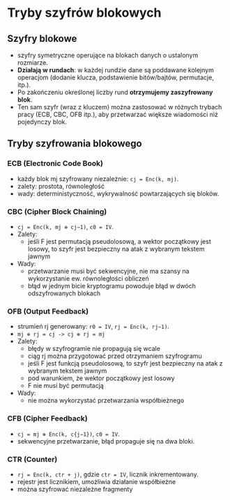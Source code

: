 # Tryby szyfrów blokowych

## Szyfry blokowe 
- szyfry symetryczne operujące na blokach danych o ustalonym rozmiarze.
- **Działają w rundach**: w każdej rundzie dane są poddawane kolejnym operacjom (dodanie klucza, podstawienie bitów/bajtów, permutacje, itp.).
- Po zakończeniu określonej liczby rund **otrzymujemy zaszyfrowany blok**.
- Ten sam szyfr (wraz z kluczem) można zastosować w różnych trybach pracy (ECB, CBC, OFB itp.), aby przetwarzać większe wiadomości niż pojedynczy blok.

## Tryby szyfrowania blokowego  

### ECB (Electronic Code Book)
- każdy blok mj szyfrowany niezależnie: `cj = Enc(k, mj)`.  
- zalety: prostota, równoległość
- wady: deterministyczność, wykrywalność powtarzających się bloków.  

### CBC (Cipher Block Chaining)
- `cj = Enc(k, mj ⊕ cj−1)`, `c0 = IV`.  
- Zalety:
    - jeśli F jest permutacją pseudolosową, a wektor początkowy jest losowy, to szyfr jest bezpieczny na atak z wybranym tekstem jawnym
- Wady: 
    - przetwarzanie musi być sekwencyjne, nie ma szansy na wykorzystanie ew. równoległości obliczeń
    - błąd w jednym bicie kryptogramu powoduje błąd w dwóch odszyfrowanych blokach

### OFB (Output Feedback)
- strumień rj generowany: `r0 = IV`, `rj = Enc(k, rj−1)`.
- `mj ⊕ rj = cj -> cj ⊕ rj = mj`
- Zalety:
    - błędy w szyfrogramie nie propagują się wcale
    - ciąg rj można przygotować przed otrzymaniem szyfrogramu
    - jeśli F jest funkcją pseudolosową, to szyfr jest bezpieczny na atak z wybranym tekstem jawnym
    - pod warunkiem, że wektor początkowy jest losowy
    - F nie musi być permutacją
- Wady:
    - nie można wykorzystać przetwarzania współbieżnego

### CFB (Cipher Feedback)
- `cj = mj ⊕ Enc(k, c{j−1})`, `c0 = IV`.  
- sekwencyjne przetwarzanie, błąd propaguje się na dwa bloki.  

### CTR (Counter)
- `rj = Enc(k, ctr + j)`, gdzie `ctr = IV`, licznik inkrementowany.  
- rejestr jest licznikiem, umożliwia działanie współbieżne
- można szyfrować niezależne fragmenty